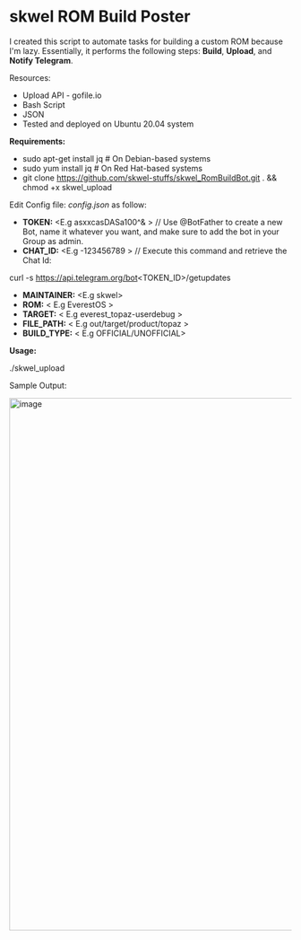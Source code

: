 # skwel ROM Build Poster #


I created this script to automate tasks for building a custom ROM because I'm lazy. Essentially, it performs the following steps: **Build**, **Upload**, and **Notify Telegram**.


Resources:

- Upload API - gofile.io
- Bash Script
- JSON
- Tested and deployed on Ubuntu 20.04 system



**Requirements:**


- sudo apt-get install jq  # On Debian-based systems
- sudo yum install jq      # On Red Hat-based systems
- git clone https://github.com/skwel-stuffs/skwel_RomBuildBot.git . && chmod +x skwel_upload





Edit Config file: _config.json_ as follow:




- **TOKEN:** <E.g asxxcasDASa100^& > // Use @BotFather to create a new Bot, name it whatever you want, and make sure to add the bot in your Group as admin.
- **CHAT_ID:** <E.g -123456789 > // Execute this command and retrieve the Chat Id: 

curl -s https://api.telegram.org/bot<TOKEN_ID>/getupdates
- **MAINTAINER:** <E.g skwel>
- **ROM:** < E.g EverestOS >
- **TARGET:** < E.g everest_topaz-userdebug >
- **FILE_PATH:** < E.g out/target/product/topaz >
- **BUILD_TYPE:** < E.g OFFICIAL/UNOFFICIAL>





**Usage:**

./skwel_upload



Sample Output:

<img width="949" alt="image" src="https://github.com/user-attachments/assets/08fd5218-c02e-46e5-a605-77cc6692ccc3">

